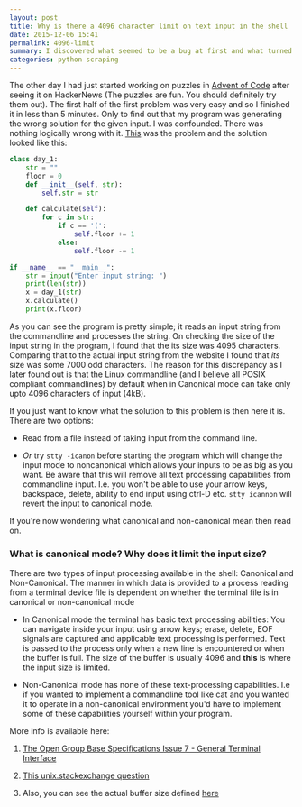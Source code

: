 ```yaml
---
layout: post
title: Why is there a 4096 character limit on text input in the shell
date: 2015-12-06 15:41
permalink: 4096-limit
summary: I discovered what seemed to be a bug at first and what turned out to be a feature later.
categories: python scraping
---
```

The other day I had just started working on puzzles in [Advent of Code](adventofcode.com) after seeing it on HackerNews (The puzzles are fun. You should definitely try them out). The first half of the first problem was very easy and so I finished it in less than 5 minutes. Only to find out that my program was generating the wrong solution for the given input. I was confounded. There was nothing logically wrong with it. [This](http://adventofcode.com/day/1) was the problem and the solution looked like this:

```python
class day_1:
    str = ""
    floor = 0
    def __init__(self, str):
        self.str = str

    def calculate(self):
        for c in str:
            if c == '(':
                self.floor += 1
            else:
                self.floor -= 1

if __name__ == "__main__":
    str = input("Enter input string: ")
    print(len(str))
    x = day_1(str)
    x.calculate()
    print(x.floor)
```

As you can see the program is pretty simple; it reads an input string from the commandline and processes the string. On checking the size of the input string in the program, I found that the its size was 4095 characters. Comparing that to the actual input string from the website I found that *its* size was some 7000 odd characters. The reason for this discrepancy as I later found out is that the Linux commandline (and I believe all POSIX compliant commandlines) by default when in Canonical mode can take only upto 4096 characters of input (4kB).

If you just want to know what the solution to this problem is then here it is. There are two options:

- Read from a file instead of taking input from the command line.

- *Or* try `stty -icanon` before starting the program which will change the input mode to noncanonical which allows your inputs to be as big as you want. Be aware that this will remove all text processing capabilities from commandline input. I.e. you won't be able to use your arrow keys, backspace, delete, ability to end input using ctrl-D etc. `stty icannon` will revert the input to canonical mode.

If you're now wondering what canonical and non-canonical mean then read on.

### What is canonical mode? Why does it limit the input size?

There are two types of input processing available in the shell: Canonical and Non-Canonical. The manner in which data is provided to a process reading from a terminal device file is dependent on whether the terminal file is in canonical or non-canonical mode

- In Canonical mode the terminal has basic text processing abilities: You can navigate inside your input using arrow keys; erase, delete, EOF signals are captured and applicable text processing is performed. Text is passed to the process only when a new line is encountered or when the buffer is full. The size of the buffer is usually 4096 and **this** is where the input size is limited.

- Non-Canonical mode has none of these text-processing capabilities. I.e if you wanted to implement a commandline tool like cat and you wanted it to operate in a non-canonical environment you'd have to implement some of these capabilities yourself within your program.

More info is available here:

1. [The Open Group Base Specifications Issue 7 - General Terminal Interface](http://pubs.opengroup.org/onlinepubs/9699919799/basedefs/V1_chap11.html#tag_11_01_05)

2. [This unix.stackexchange question](https://unix.stackexchange.com/questions/131105/how-to-read-over-4k-input-without-new-lines-on-a-terminal)

3. Also, you can see the actual buffer size defined [here](http://lxr.free-electrons.com/source/include/linux/tty.h#L308)
